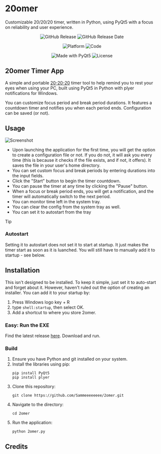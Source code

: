 # 20omer
Customizable 20/20/20 timer, written in Python, using PyQt5 with a focus on reliability and user experience.

<p align="center">
  <img src="https://img.shields.io/github/v/release/Sammeeeeeeee/2omer" alt="GitHub Release">  
  <img src="https://img.shields.io/github/release-date/Sammeeeeeeee/2omer" alt="GitHub Release Date">
</p>

<p align="center">
  <img src="https://img.shields.io/badge/Windows-0078D6?style=for-the-badge&logo=windows&logoColor=white" alt="Platform">
  <img src="https://img.shields.io/badge/Python-3776AB?style=for-the-badge&logo=python&logoColor=white" alt="Code">
</p>

<p align="center">
  <img src="https://img.shields.io/badge/Made%20with-PyQt5-orange?style=for-the-badge&logo=python" alt="Made with PyQt5">
  <img src="https://img.shields.io/github/license/Sammeeeeeeee/2omer?style=for-the-badge" alt="License">
</p>

## 20omer Timer App
A simple and portable [20-20-20](https://www.rnib.org.uk/your-eyes/how-to-keep-your-eyes-healthy/eye-safety/#:~:text=Taking%20frequent%20breaks%20from%20the,cause%20you%20to%20need%20spectacles.) timer tool to help remind you to rest your eyes when using your PC, built using PyQt5 in Python with plyer notifications for Windows. 

You can customize focus period and break period durations. It features a countdown timer and notifies you when each period ends. Configuration can be saved (or not).

## Usage
![Screenshot](https://github.com/Sammeeeeeeee/2omer/assets/139072031/f1e1e60c-ac17-4699-8eb8-5cccc8834dcc)
- Upon launching the application for the first time, you will get the option to create a configuration file or not. If you do not, it will ask you every time (this is because it checks if the file exists, and if not, it offers). It saves the file in your user's home directory. 
- You can set custom focus and break periods by entering durations into the input fields.
- Click the "Start" button to begin the timer countdown.
- You can pause the timer at any time by clicking the "Pause" button.
- When a focus or break period ends, you will get a notification, and the timer will automatically switch to the next period.
- You can monitor time left in the system tray.
- You can clear the config from the system tray as well. 
- You can set it to autostart from the tray
> [!TIP]
> ### Autostart
> Setting it to autostart does not set it to start at startup. It just makes the timer start as soon as it is luanched. You will still have to manually add it to startup - see below.

## Installation
This isn't designed to be installed. To keep it simple, just set it to auto-start and forget about it. However, haven't ruled out the option of creating an installer. 
You can add it to your startup by:
1. Press Windows logo key + R
2. type `shell:startup`, then select OK.
3. Add a shortcut to where you store 2omer. 

### Easy: Run the EXE
Find the latest release [here](https://github.com/Sammeeeeeeee/20omer/releases "Releases"). Download and run.

### Build

1. Ensure you have Python and git installed on your system.
2. Install the libraries using pip:
   ```
   pip install PyQt5
   pip install plyer
   ```
3. Clone this repository:
   ```
   git clone https://github.com/Sammeeeeeeee/2omer.git
   ```
4. Navigate to the directory:
   ```
   cd 2omer
   ```
5. Run the application:
   ```
   python 2omer.py
   ```

## Credits

<a href="https://www.flaticon.com/free-icons/time-and-date" title="Time Icon" a>
